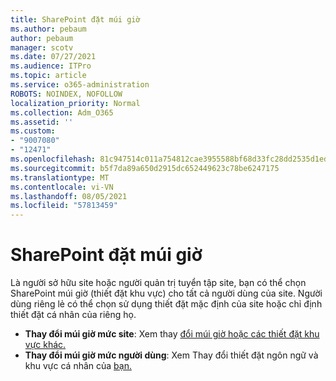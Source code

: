 ```yaml
---
title: SharePoint đặt múi giờ
ms.author: pebaum
author: pebaum
manager: scotv
ms.date: 07/27/2021
ms.audience: ITPro
ms.topic: article
ms.service: o365-administration
ROBOTS: NOINDEX, NOFOLLOW
localization_priority: Normal
ms.collection: Adm_O365
ms.assetid: ''
ms.custom:
- "9007080"
- "12471"
ms.openlocfilehash: 81c947514c011a754812cae3955588bf68d33fc28dd2535d1ed3d180cb89a08a
ms.sourcegitcommit: b5f7da89a650d2915dc652449623c78be6247175
ms.translationtype: MT
ms.contentlocale: vi-VN
ms.lasthandoff: 08/05/2021
ms.locfileid: "57813459"
---
```

# <a name="sharepoint-time-zone-settings"></a>SharePoint đặt múi giờ

Là người sở hữu site hoặc người quản trị tuyển tập site, bạn có thể chọn SharePoint múi giờ (thiết đặt khu vực) cho tất cả người dùng của site. Người dùng riêng lẻ có thể chọn sử dụng thiết đặt mặc định của site hoặc chỉ định thiết đặt cá nhân của riêng họ. 

- **Thay đổi múi giờ mức site**: Xem thay [đổi múi giờ hoặc các thiết đặt khu vực khác.](https://support.microsoft.com/office/change-regional-settings-for-a-site-e9e189c7-16e3-45d3-a090-770be6e83c1a) 
- **Thay đổi múi giờ mức người dùng**: Xem Thay đổi thiết đặt ngôn ngữ và khu vực cá nhân của [bạn.](https://support.microsoft.com/office/change-your-personal-language-and-region-settings-caa1fccc-bcdb-42f3-9e5b-45957647ffd7) 

